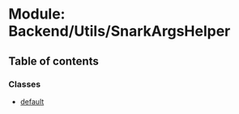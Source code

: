 # Module: Backend/Utils/SnarkArgsHelper

## Table of contents

### Classes

- [default](../classes/backend_utils_snarkargshelper.default.md)

